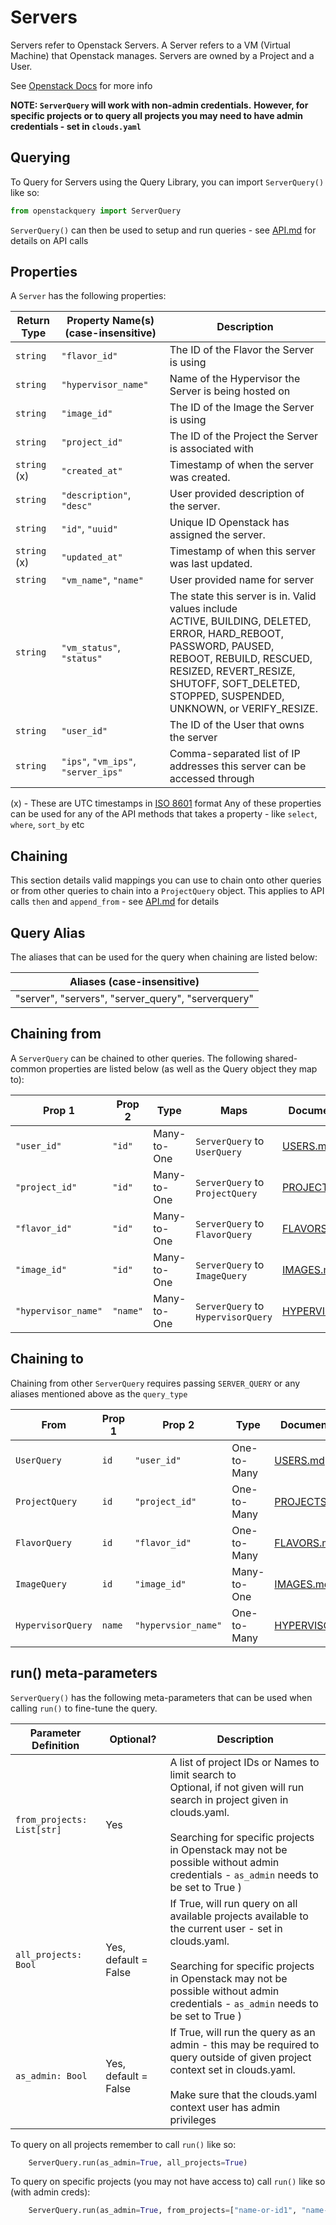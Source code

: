 # Servers
Servers refer to Openstack Servers. A Server refers to a VM (Virtual Machine) that Openstack manages. Servers are
owned by a Project and a User.

See [Openstack Docs](https://docs.openstack.org/api-ref/identity/v3/index.html#servers-servers) for more info

**NOTE: `ServerQuery` will work with non-admin credentials.**
**However, for specific projects or to query all projects you may need to have admin credentials - set in `clouds.yaml`**

## Querying

To Query for Servers using the Query Library, you can import `ServerQuery()` like so:

```python
from openstackquery import ServerQuery
```

`ServerQuery()` can then be used to setup and run queries - see [API.md](../API.md) for details on API calls

## Properties

A `Server` has the following properties:

| Return Type  | Property Name(s) (case-insensitive) | Description                                                                                                                                                                                                                                          |
|--------------|-------------------------------------|------------------------------------------------------------------------------------------------------------------------------------------------------------------------------------------------------------------------------------------------------|
| `string`     | `"flavor_id"`                       | The ID of the Flavor the Server is using                                                                                                                                                                                                             |
| `string`     | `"hypervisor_name"`                 | Name of the Hypervisor the Server is being hosted on                                                                                                                                                                                                 |
| `string`     | `"image_id"`                        | The ID of the Image the Server is using                                                                                                                                                                                                              |
| `string`     | `"project_id"`                      | The ID of the Project the Server is associated with                                                                                                                                                                                                  |
| `string` (x) | `"created_at"`                      | Timestamp of when the server was created.                                                                                                                                                                                                            |
| `string`     | `"description"`, `"desc"`           | User provided description of the server.                                                                                                                                                                                                             |
| `string`     | `"id"`, `"uuid"`                    | Unique ID Openstack has assigned the server.                                                                                                                                                                                                         |
| `string` (x) | `"updated_at"`                      | Timestamp of when this server was last updated.                                                                                                                                                                                                      |
| `string`     | `"vm_name"`, `"name"`               | User provided name for server                                                                                                                                                                                                                        |
| `string`     | `"vm_status"`, `"status"`           | The state this server is in. Valid values include <br/>ACTIVE, BUILDING, DELETED, ERROR, HARD_REBOOT, PASSWORD, PAUSED, <br/>REBOOT, REBUILD, RESCUED, RESIZED, REVERT_RESIZE, SHUTOFF, SOFT_DELETED, STOPPED, SUSPENDED, UNKNOWN, or VERIFY_RESIZE. |
| `string`     | `"user_id"`                         | The ID of the User that owns the server                                                                                                                                                                                                              |
| `string`     | `"ips"`, `"vm_ips"`, `"server_ips"` | Comma-separated list of IP addresses this server can be accessed through                                                                                                                                                                             |

(x) - These are UTC timestamps in [ISO 8601](https://en.wikipedia.org/wiki/ISO_8601) format
Any of these properties can be used for any of the API methods that takes a property - like `select`, `where`, `sort_by` etc

## Chaining
This section details valid mappings you can use to chain onto other queries or from other queries to chain into a `ProjectQuery` object.
This applies to API calls `then` and `append_from` - see [API.md](../API.md) for details

## Query Alias
The aliases that can be used for the query when chaining are listed below:

| Aliases (case-insensitive)                         |
|----------------------------------------------------|
| "server", "servers", "server_query", "serverquery" |


## Chaining from
A `ServerQuery` can be chained to other queries.
The following shared-common properties are listed below (as well as the Query object they map to):

| Prop 1              | Prop 2   | Type        | Maps                               | Documentation                    |
|---------------------|----------|-------------|------------------------------------|----------------------------------|
| `"user_id"`         | `"id"`   | Many-to-One | `ServerQuery` to `UserQuery`       | [USERS.md](USERS.md)             |
| `"project_id"`      | `"id"`   | Many-to-One | `ServerQuery` to `ProjectQuery`    | [PROJECTS.md](PROJECTS.md)       |
| `"flavor_id"`       | `"id"`   | Many-to-One | `ServerQuery` to `FlavorQuery`     | [FLAVORS.md](FLAVORS.md)         |
| `"image_id"`        | `"id"`   | Many-to-One | `ServerQuery` to `ImageQuery`      | [IMAGES.md](IMAGES.md)           |
| `"hypervisor_name"` | `"name"` | Many-to-One | `ServerQuery` to `HypervisorQuery` | [HYPERVISORS.md](HYPERVISORS.md) |



## Chaining to
Chaining from other `ServerQuery` requires passing `SERVER_QUERY` or any aliases mentioned above as the `query_type`

| From              | Prop 1 | Prop 2              | Type        | Documentation                    |
|-------------------|--------|---------------------|-------------|----------------------------------|
| `UserQuery`       | `id`   | `"user_id"`         | One-to-Many | [USERS.md](USERS.md)             |
| `ProjectQuery`    | `id`   | `"project_id"`      | One-to-Many | [PROJECTS.md](PROJECTS.md)       |
| `FlavorQuery`     | `id`   | `"flavor_id"`       | One-to-Many | [FLAVORS.md](FLAVORS.md)         |
| `ImageQuery`      | `id`   | `"image_id"`        | Many-to-One | [IMAGES.md](IMAGES.md)           |
| `HypervisorQuery` | `name` | `"hypervsior_name"` | One-to-Many | [HYPERVISORS.md](HYPERVISORS.md) |


## run() meta-parameters

`ServerQuery()` has the following meta-parameters that can be used when calling `run()` to fine-tune the query.

| Parameter Definition       | Optional?            | Description                                                                                                                                                                                                                                                               |
|----------------------------|----------------------|---------------------------------------------------------------------------------------------------------------------------------------------------------------------------------------------------------------------------------------------------------------------------|
| `from_projects: List[str]` | Yes                  | A list of project IDs or Names to limit search to<br/>Optional, if not given will run search in project given in clouds.yaml.<br/><br />Searching for specific projects in Openstack may not be possible without admin credentials - `as_admin` needs to be set to True ) |
| `all_projects: Bool`       | Yes, default = False | If True, will run query on all available projects available to the current user - set in clouds.yaml. <br/><br /> Searching for specific projects in Openstack may not be possible without admin credentials - `as_admin` needs to be set to True )                       |
| `as_admin: Bool`           | Yes, default = False | If True, will run the query as an admin - this may be required to query outside of given project context set in clouds.yaml. <br/><br /> Make sure that the clouds.yaml context user has admin privileges                                                                 |


To query on all projects remember to call `run()` like so:
```python
    ServerQuery.run(as_admin=True, all_projects=True)
```

To query on specific projects (you may not have access to) call `run()` like so (with admin creds):
```python
    ServerQuery.run(as_admin=True, from_projects=["name-or-id1", "name-or-id2"])
```
